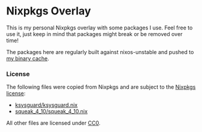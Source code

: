 # Nixpkgs Overlay

This is my personal Nixpkgs overlay with some packages I use. Feel free to use
it, just keep in mind that packages might break or be removed over time!

The packages here are regularly built against nixos-unstable and pushed to [my
binary cache][1].

### License

The following files were copied from Nixpkgs and are subject to the [Nixpkgs license][2]:

- [ksysguard/ksysguard.nix](./ksysguard/ksysguard.nix)
- [squeak_4_10/squeak_4_10.nix](./squeak_4_10/squeak_4_10.nix)

All other files are licensed under [CC0][3].

[1]: https://internetunexplorer.cachix.org/
[2]: https://github.com/NixOS/nixpkgs/blob/master/COPYING
[3]: https://creativecommons.org/publicdomain/zero/1.0/
